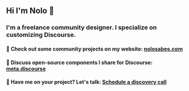 ## Hi I'm Nolo 👋

### I'm a freelance community designer. I specialize on customizing  Discourse. 

#### 👀 Check out some community projects on my website: [nolosabes.com](https://nolosabes.com)

#### 💬 Discuss open-source components I share for Discourse: [meta.discourse](https://meta.discourse.org/search?expanded=false&q=%23theme-component%20%40nolo%20in%3Afirst)

#### 📅 Have me on your project? Let's talk: [Schedule a discovery call](https://calendly.com/nolosb/call)
